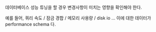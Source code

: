 데이터베이스 성능 튜닝을 할 경우 변경사항이 미치는 영향을 확인해야 한다.

예를 들어, 쿼리 속도 / 잠금 경합 / 메모리 사용량 / disk io ... 이에 대한 데이터가 performance schema 다.

